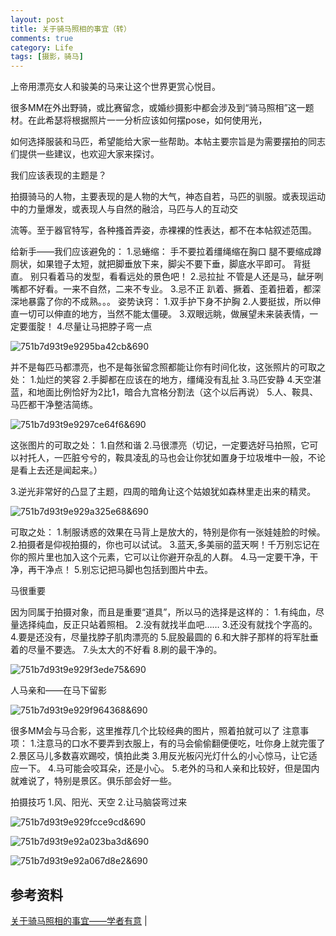 ```yaml
---
layout: post
title: 关于骑马照相的事宜（转）
comments: true
category: Life
tags: [摄影，骑马]
---
```


上帝用漂亮女人和骏美的马来让这个世界更赏心悦目。

很多MM在外出野骑，或比赛留念，或婚纱摄影中都会涉及到“骑马照相”这一题材。在此希瑟将根据照片一一分析应该如何摆pose，如何使用光，

如何选择服装和马匹，希望能给大家一些帮助。本帖主要宗旨是为需要摆拍的同志们提供一些建议，也欢迎大家来探讨。

我们应该表现的主题是？

拍摄骑马的人物，主要表现的是人物的大气，神态自若，马匹的驯服。或表现运动中的力量爆发，或表现人与自然的融洽，马匹与人的互动交

流等。至于器官特写，各种搔首弄姿，赤裸裸的性表达，都不在本帖叙述范围。

给新手——我们应该避免的：
1.忌蜷缩：
手不要拉着缰绳缩在胸口
腿不要缩成蹲厕状，如果镫子太短，就把脚垂放下来，脚尖不要下垂，脚底水平即可。
背挺直。
别只看着马的发型，看看远处的景色吧！
2.忌拉扯
不管是人还是马，龇牙咧嘴都不好看。一来不自然，二来不专业。
3.忌不正
趴着、撅着、歪着扭着，都深深地暴露了你的不成熟。。。
姿势诀窍：
1.双手护下身不护胸
2.人要挺拔，所以伸直一切可以伸直的地方，当然不能太僵硬。
3.双眼远眺，做展望未来装表情，一定要蛋腚！
4.尽量让马把脖子弯一点

![751b7d93t9e9295ba42cb&690](/images/2016-08-07-photographic-with-horse/751b7d93t9e9295ba42cb&690.jpg)

并不是每匹马都漂亮，也不是每张留念照都能让你有时间化妆，这张照片的可取之处：
1.灿烂的笑容
2.手脚都在应该在的地方，缰绳没有乱扯
3.马匹安静
4.天空湛蓝，和地面比例恰好为2比1，暗合九宫格分割法（这个以后再说）
5.人、鞍具、马匹都干净整洁简练。

![751b7d93t9e9297ce64f6&690](/images/2016-08-07-photographic-with-horse/751b7d93t9e9297ce64f6&690.jpg)

这张图片的可取之处：
1.自然和谐
2.马很漂亮（切记，一定要选好马拍照，它可以衬托人，一匹脏兮兮的，鞍具凌乱的马也会让你犹如置身于垃圾堆中一般，不论是看上去还是闻起来。）

3.逆光非常好的凸显了主题，四周的暗角让这个姑娘犹如森林里走出来的精灵。

![751b7d93t9e929a325e68&690](/images/2016-08-07-photographic-with-horse/751b7d93t9e929a325e68&690.jpg)

可取之处：
1.制服诱惑的效果在马背上是放大的，特别是你有一张娃娃脸的时候。
2.拍摄者是仰视拍摄的，你也可以试试。
3.蓝天,多美丽的蓝天啊！千万别忘记在你的照片里也加入这个元素，它可以让你避开杂乱的人群。
4.马一定要干净，干净，再干净点！
5.别忘记把马脚也包括到图片中去。
 
马很重要

因为同属于拍摄对象，而且是重要“道具”，所以马的选择是这样的：
1.有纯血，尽量选择纯血，反正只站着照相。
2.没有就找半血吧……
3.还没有就找个字高的。
4.要是还没有，尽量找脖子肌肉漂亮的
5.屁股最圆的
6.和大胖子那样的将军肚垂着的尽量不要选。
7.头太大的不好看
8.刷的最干净的。

![751b7d93t9e929f3ede75&690](/images/2016-08-07-photographic-with-horse/751b7d93t9e929f3ede75&690.jpg)

人马亲和——在马下留影

![751b7d93t9e929f964368&690](/images/2016-08-07-photographic-with-horse/751b7d93t9e929f964368&690.jpg)

很多MM会与马合影，这里推荐几个比较经典的图片，照着拍就可以了
注意事项：
1.注意马的口水不要弄到衣服上，有的马会偷偷翻便便吃，吐你身上就完蛋了
2.景区马儿多数喜欢踢咬，慎拍此类
3.用反光板闪光灯什么的小心惊马，让它适应一下。
4.马可能会咬耳朵，还是小心。
5.老外的马和人亲和比较好，但是国内就难说了，特别是景区。俱乐部会好一些。

拍摄技巧
1.风、阳光、天空
2.让马脑袋弯过来

![751b7d93t9e929fcce9cd&690](/images/2016-08-07-photographic-with-horse/751b7d93t9e929fcce9cd&690.jpg)

![751b7d93t9e92a023ba3d&690](/images/2016-08-07-photographic-with-horse/751b7d93t9e92a023ba3d&690.jpg)

![751b7d93t9e92a067d8e2&690](/images/2016-08-07-photographic-with-horse/751b7d93t9e92a067d8e2&690.jpg)

##  参考资料

[关于骑马照相的事宜——学者有意](http://blog.sina.com.cn/s/blog_751b7d930100r1y3.html)                                           |

